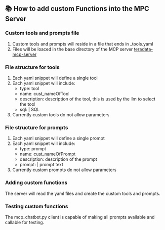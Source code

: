 ## 📚 How to add custom Functions into the MPC Server

### Custom tools and prompts file

1. Custom tools and prompts will reside in a file that ends in _tools.yaml
2. Files will be loaced in the base directory of the MCP server [teradata-mcp-server](../)

### File structure for tools

1. Each yaml snippet will define a single tool
2. Each yaml snippet will include:
    - type: tool
    - name: cust_nameOfTool
    - description: description of the tool, this is used by the llm to select the tool
    - sql: | SQL
3. Currently custom tools do not allow parameters

### File structure for prompts

1. Each yaml snippet will define a single prompt
2. Each yaml snippet will include:
    - type: prompt
    - name: cust_nameOfPrompt
    - description: description of the prompt
    - prompt: | prompt text
3. Currently custom prompts do not allow parameters


### Adding custom functions

The server will read the yaml files and create the custom tools and prompts.

### Testing custom functions

The mcp_chatbot.py client is capable of making all prompts available and callable for testing.

